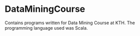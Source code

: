 # DataMiningCourse

Contains programs written for Data Mining Course at KTH. The programming language used was Scala.
